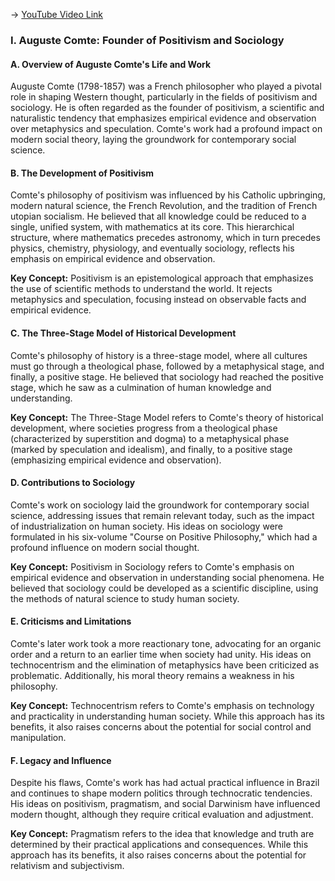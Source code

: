 -> [YouTube Video Link](https://www.youtube.com/watch?v=UTMbaRrchfE&list=PL30RAv-0lkxGh5iMfRmZV8wEVeN50K06X&index=25&pp=iAQB)

### I. Auguste Comte: Founder of Positivism and Sociology
#### A. Overview of Auguste Comte's Life and Work

Auguste Comte (1798-1857) was a French philosopher who played a pivotal role in shaping Western thought, particularly in the fields of positivism and sociology. He is often regarded as the founder of positivism, a scientific and naturalistic tendency that emphasizes empirical evidence and observation over metaphysics and speculation. Comte's work had a profound impact on modern social theory, laying the groundwork for contemporary social science.

#### B. The Development of Positivism

Comte's philosophy of positivism was influenced by his Catholic upbringing, modern natural science, the French Revolution, and the tradition of French utopian socialism. He believed that all knowledge could be reduced to a single, unified system, with mathematics at its core. This hierarchical structure, where mathematics precedes astronomy, which in turn precedes physics, chemistry, physiology, and eventually sociology, reflects his emphasis on empirical evidence and observation.

**Key Concept:** Positivism is an epistemological approach that emphasizes the use of scientific methods to understand the world. It rejects metaphysics and speculation, focusing instead on observable facts and empirical evidence.

#### C. The Three-Stage Model of Historical Development

Comte's philosophy of history is a three-stage model, where all cultures must go through a theological phase, followed by a metaphysical stage, and finally, a positive stage. He believed that sociology had reached the positive stage, which he saw as a culmination of human knowledge and understanding.

**Key Concept:** The Three-Stage Model refers to Comte's theory of historical development, where societies progress from a theological phase (characterized by superstition and dogma) to a metaphysical phase (marked by speculation and idealism), and finally, to a positive stage (emphasizing empirical evidence and observation).

#### D. Contributions to Sociology

Comte's work on sociology laid the groundwork for contemporary social science, addressing issues that remain relevant today, such as the impact of industrialization on human society. His ideas on sociology were formulated in his six-volume "Course on Positive Philosophy," which had a profound influence on modern social thought.

**Key Concept:** Positivism in Sociology refers to Comte's emphasis on empirical evidence and observation in understanding social phenomena. He believed that sociology could be developed as a scientific discipline, using the methods of natural science to study human society.

#### E. Criticisms and Limitations

Comte's later work took a more reactionary tone, advocating for an organic order and a return to an earlier time when society had unity. His ideas on technocentrism and the elimination of metaphysics have been criticized as problematic. Additionally, his moral theory remains a weakness in his philosophy.

**Key Concept:** Technocentrism refers to Comte's emphasis on technology and practicality in understanding human society. While this approach has its benefits, it also raises concerns about the potential for social control and manipulation.

#### F. Legacy and Influence

Despite his flaws, Comte's work has had actual practical influence in Brazil and continues to shape modern politics through technocratic tendencies. His ideas on positivism, pragmatism, and social Darwinism have influenced modern thought, although they require critical evaluation and adjustment.

**Key Concept:** Pragmatism refers to the idea that knowledge and truth are determined by their practical applications and consequences. While this approach has its benefits, it also raises concerns about the potential for relativism and subjectivism.